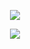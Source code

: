 
<p align="center"><img src="https://user-images.githubusercontent.com/30474126/137649416-b603c272-856e-49e1-9258-6d698886e0d2.png" /></p>

<p align="center"><img src="https://user-images.githubusercontent.com/30474126/137649437-2eebbbcd-3cc2-4ded-b65c-6276e0d2e136.png" /></p>   